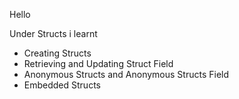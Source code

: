 Hello

Under Structs i learnt

- Creating Structs
- Retrieving and Updating Struct Field
- Anonymous Structs and Anonymous Structs Field
- Embedded Structs

